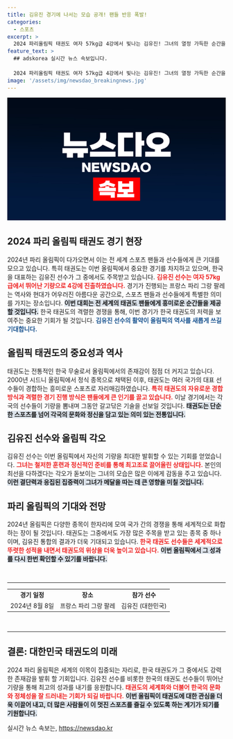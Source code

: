 ```yaml
---
title: 김유진 경기에 나서는 모습 공개! 팬들 반응 폭발!
categories:
  - 스포츠
excerpt: >
  2024 파리올림픽 태권도 여자 57kg급 4강에서 빛나는 김유진! 그녀의 열정 가득한 순간을 놓치지 마세요! 클릭해서 확인하세요!
feature_text: >
  ## adskorea 실시간 뉴스 속보입니다.

  2024 파리올림픽 태권도 여자 57kg급 4강에서 빛나는 김유진! 그녀의 열정 가득한 순간을 놓치지 마세요! 클릭해서 확인하세요!
image: '/assets/img/newsdao_breakingnews.jpg'
---
```


<p><img src="/assets/img/newsdao_breakingnews.jpg" alt="adskorea 속보" /></p>

<h2 data-ke-size="size26">2024 파리 올림픽 태권도 경기 현장</h2>

<p data-ke-size="size16">2024년 파리 올림픽이 다가오면서 이는 전 세계 스포츠 팬들과 선수들에게 큰 기대를 모으고 있습니다. 특히 태권도는 이번 올림픽에서 중요한 경기를 차지하고 있으며, 한국을 대표하는 김유진 선수가 그 중에서도 주목받고 있습니다. <b><span style="color: #ee2323;">김유진 선수는 여자 57kg급에서 뛰어난 기량으로 4강에 진출하였습니다.</span></b> 경기가 진행되는 프랑스 파리 그랑 팔레는 역사와 현대가 어우러진 아름다운 공간으로, 스포츠 팬들과 선수들에게 특별한 의미를 가지는 장소입니다. <b><span style="background-color: #21538527;">이번 대회는 전 세계의 태권도 팬들에게 흥미로운 순간들을 제공할 것입니다.</span></b> 한국 태권도의 격렬한 경쟁을 통해, 이번 경기가 한국 태권도의 저력을 보여주는 중요한 기회가 될 것입니다. <b><span style="color: #1a5490;">김유진 선수의 활약이 올림픽의 역사를 새롭게 쓰길 기대합니다.</span></b></p>

<h2>올림픽 태권도의 중요성과 역사</h2>

<p data-ke-size="size16">태권도는 전통적인 한국 무술로서 올림픽에서의 존재감이 점점 더 커지고 있습니다. 2000년 시드니 올림픽에서 정식 종목으로 채택된 이후, 태권도는 여러 국가의 대표 선수들이 경합하는 흥미로운 스포츠로 자리매김하였습니다. <b><span style="color: #ee2323;">특히 태권도의 자유로운 경합 방식과 격렬한 경기 진행 방식은 팬들에게 큰 인기를 끌고 있습니다.</span></b> 이날 경기에서는 각국의 선수들이 기량을 뽐내며 그동안 갈고닦은 기술을 선보일 것입니다. <b><span style="background-color: #21538527;">태권도는 단순한 스포츠를 넘어 각국의 문화와 정신을 담고 있는 의미 있는 전통입니다.</span></b></p>

<h2>김유진 선수와 올림픽 각오</h2>

<p data-ke-size="size16">김유진 선수는 이번 올림픽에서 자신의 기량을 최대한 발휘할 수 있는 기회를 얻었습니다. <b><span style="color: #ee2323;">그녀는 철저한 훈련과 정신적인 준비를 통해 최고조로 끌어올린 상태입니다.</span></b> 본인의 최선을 다하겠다는 각오가 돋보이는 그녀의 모습은 많은 이에게 감동을 주고 있습니다. <b><span style="background-color: #21538527;">이런 결단력과 응집된 집중력이 그녀가 메달을 따는 데 큰 영향을 미칠 것입니다.</span></b></p>

<h2>파리 올림픽의 기대와 전망</h2>

<p data-ke-size="size16">2024년 올림픽은 다양한 종목이 한자리에 모여 국가 간의 경쟁을 통해 세계적으로 화합하는 장이 될 것입니다. 태권도는 그중에서도 가장 많은 주목을 받고 있는 종목 중 하나이며, 김유진 통합의 결과가 더욱 기대되고 있습니다. <b><span style="color: #ee2323;">한국 태권도 선수들은 세계적으로 뚜렷한 성적을 내면서 태권도의 위상을 더욱 높이고 있습니다.</span></b> <b><span style="background-color: #21538527;">이번 올림픽에서 그 성과를 다시 한번 확인할 수 있기를 바랍니다.</span></b></p>

<p data-ke-size="size16">&nbsp;</p>

<hr>

<table style="width: 100%; border-collapse: collapse;">
  <tbody>
    <tr>
      <td style="text-align: center; height: 17px;"><b>경기 일정</b></td>
      <td style="text-align: center; height: 17px;"><b>장소</b></td>
      <td style="text-align: center; height: 17px;"><b>참가 선수</b></td>
    </tr>
    <tr>
      <td style="text-align: center; height: 17px;">2024년 8월 8일</td>
      <td style="text-align: center; height: 17px;">프랑스 파리 그랑 팔레</td>
      <td style="text-align: center; height: 17px;">김유진 (대한민국)</td>
    </tr>
  </tbody>
</table>

<p data-ke-size="size16">&nbsp;</p>

<hr>

<h2>결론: 대한민국 태권도의 미래</h2>

<p data-ke-size="size16">2024 파리 올림픽은 세계의 이목이 집중되는 자리로, 한국 태권도가 그 중에서도 강력한 존재감을 발휘 할 기회입니다. 김유진 선수를 비롯한 한국의 태권도 선수들이 뛰어난 기량을 통해 최고의 성과를 내기를 응원합니다. <b><span style="color: #ee2323;">태권도의 세계화와 더불어 한국의 문화와 정체성을 잘 드러내는 기회가 되길 바랍니다.</span></b> <b><span style="background-color: #21538527;">이번 올림픽이 태권도에 대한 관심을 더욱 이끌어 내고, 더 많은 사람들이 이 멋진 스포츠를 즐길 수 있도록 하는 계기가 되기를 기원합니다.</span></b></p>
실시간 뉴스 속보는, <a href="https://newsdao.kr" rel="dofollow">https://newsdao.kr</a>


